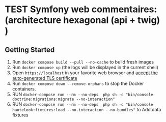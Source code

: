 # TEST Symfony web commentaires: (architecture hexagonal (api + twig) )
## Getting Started

1. Run `docker compose build --pull --no-cache` to build fresh images
2. Run `docker compose up` (the logs will be displayed in the current shell)
3. Open `https://localhost` in your favorite web browser and [accept the auto-generated TLS certificate](https://stackoverflow.com/a/15076602/1352334)
4. Run `docker compose down --remove-orphans` to stop the Docker containers.
5. RUN `docker-compose run --rm --no-deps  php sh -c "bin/console doctrine:migrations:migrate --no-interaction"`
6. RUN `docker-compose run --rm --no-deps  php sh -c "bin/console hautelook:fixtures:load --no-interaction --no-bundles"` to Add data fixtures
